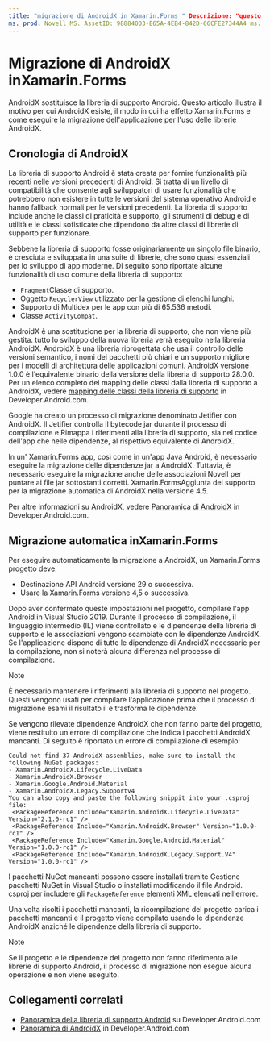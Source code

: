 ```yaml
---
title: "migrazione di AndroidX in Xamarin.Forms " Descrizione: "questo articolo spiega perché esiste AndroidX e come eseguire la migrazione a AndroidX nell' Xamarin.Forms app."
ms. prod: Novell MS. AssetID: 98884003-E65A-4EB4-842D-66CFE27344A4 ms. Technology: Novell-Forms Author: profexorgeek ms. Author: jusjohns ms. Date: 01/22/2020 no-loc: [ Xamarin.Forms , Xamarin.Essentials ]
---
```


# <a name="androidx-migration-in-xamarinforms"></a>Migrazione di AndroidX inXamarin.Forms

AndroidX sostituisce la libreria di supporto Android. Questo articolo illustra il motivo per cui AndroidX esiste, il modo in cui ha effetto Xamarin.Forms e come eseguire la migrazione dell'applicazione per l'uso delle librerie AndroidX.

## <a name="history-of-androidx"></a>Cronologia di AndroidX

La libreria di supporto Android è stata creata per fornire funzionalità più recenti nelle versioni precedenti di Android. Si tratta di un livello di compatibilità che consente agli sviluppatori di usare funzionalità che potrebbero non esistere in tutte le versioni del sistema operativo Android e hanno fallback normali per le versioni precedenti. La libreria di supporto include anche le classi di praticità e supporto, gli strumenti di debug e di utilità e le classi sofisticate che dipendono da altre classi di librerie di supporto per funzionare.

Sebbene la libreria di supporto fosse originariamente un singolo file binario, è cresciuta e sviluppata in una suite di librerie, che sono quasi essenziali per lo sviluppo di app moderne. Di seguito sono riportate alcune funzionalità di uso comune della libreria di supporto:

- `Fragment`Classe di supporto.
- Oggetto `RecyclerView` utilizzato per la gestione di elenchi lunghi.
- Supporto di Multidex per le app con più di 65.536 metodi.
- Classe `ActivityCompat`.

AndroidX è una sostituzione per la libreria di supporto, che non viene più gestita. tutto lo sviluppo della nuova libreria verrà eseguito nella libreria AndroidX. AndroidX è una libreria riprogettata che usa il controllo delle versioni semantico, i nomi dei pacchetti più chiari e un supporto migliore per i modelli di architettura delle applicazioni comuni. AndroidX versione 1.0.0 è l'equivalente binario della versione della libreria di supporto 28.0.0. Per un elenco completo dei mapping delle classi dalla libreria di supporto a AndroidX, vedere [mapping delle classi della libreria di supporto](https://developer.android.com/jetpack/androidx/migrate/class-mappings) in Developer.Android.com.

Google ha creato un processo di migrazione denominato Jetifier con AndroidX. Il Jetifier controlla il bytecode jar durante il processo di compilazione e Rimappa i riferimenti alla libreria di supporto, sia nel codice dell'app che nelle dipendenze, al rispettivo equivalente di AndroidX.

In un' Xamarin.Forms app, così come in un'app Java Android, è necessario eseguire la migrazione delle dipendenze jar a AndroidX. Tuttavia, è necessario eseguire la migrazione anche delle associazioni Novell per puntare ai file jar sottostanti corretti. Xamarin.FormsAggiunta del supporto per la migrazione automatica di AndroidX nella versione 4,5.

Per altre informazioni su AndroidX, vedere [Panoramica di AndroidX](https://developer.android.com/jetpack/androidx) in Developer.Android.com.

## <a name="automatic-migration-in-xamarinforms"></a>Migrazione automatica inXamarin.Forms

Per eseguire automaticamente la migrazione a AndroidX, un Xamarin.Forms progetto deve:

- Destinazione API Android versione 29 o successiva.
- Usare la Xamarin.Forms versione 4,5 o successiva.

Dopo aver confermato queste impostazioni nel progetto, compilare l'app Android in Visual Studio 2019. Durante il processo di compilazione, il linguaggio intermedio (IL) viene controllato e le dipendenze della libreria di supporto e le associazioni vengono scambiate con le dipendenze AndroidX. Se l'applicazione dispone di tutte le dipendenze di AndroidX necessarie per la compilazione, non si noterà alcuna differenza nel processo di compilazione.

> [!NOTE]
> È necessario mantenere i riferimenti alla libreria di supporto nel progetto. Questi vengono usati per compilare l'applicazione prima che il processo di migrazione esami il risultato il e trasforma le dipendenze.

Se vengono rilevate dipendenze AndroidX che non fanno parte del progetto, viene restituito un errore di compilazione che indica i pacchetti AndroidX mancanti. Di seguito è riportato un errore di compilazione di esempio:

```
Could not find 37 AndroidX assemblies, make sure to install the following NuGet packages:
- Xamarin.AndroidX.Lifecycle.LiveData
- Xamarin.AndroidX.Browser
- Xamarin.Google.Android.Material
- Xamarin.AndroidX.Legacy.Supportv4
You can also copy and paste the following snippit into your .csproj file:
 <PackageReference Include="Xamarin.AndroidX.Lifecycle.LiveData" Version="2.1.0-rc1" />
 <PackageReference Include="Xamarin.AndroidX.Browser" Version="1.0.0-rc1" />
 <PackageReference Include="Xamarin.Google.Android.Material" Version="1.0.0-rc1" />
 <PackageReference Include="Xamarin.AndroidX.Legacy.Support.V4" Version="1.0.0-rc1" />
```

I pacchetti NuGet mancanti possono essere installati tramite Gestione pacchetti NuGet in Visual Studio o installati modificando il file Android. csproj per includere gli `PackageReference` elementi XML elencati nell'errore.

Una volta risolti i pacchetti mancanti, la ricompilazione del progetto carica i pacchetti mancanti e il progetto viene compilato usando le dipendenze AndroidX anziché le dipendenze della libreria di supporto.

> [!NOTE]
> Se il progetto e le dipendenze del progetto non fanno riferimento alle librerie di supporto Android, il processo di migrazione non esegue alcuna operazione e non viene eseguito.

## <a name="related-links"></a>Collegamenti correlati

- [Panoramica della libreria di supporto Android](https://developer.android.com/topic/libraries/support-library/index) su Developer.Android.com
- [Panoramica di AndroidX](https://developer.android.com/jetpack/androidx) in Developer.Android.com
